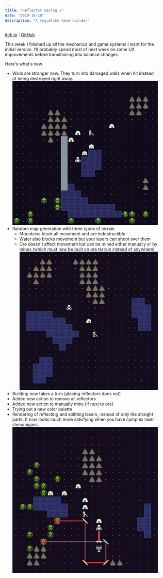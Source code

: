 ```yaml
---
title: "Reflector Devlog 2"
date: "2019-10-18"
description: "A roguelike base builder"
---
```


<a href="https://mscottmoore.itch.io/reflector" target="_blank">itch.io</a> | <a href="https://github.com/mscottmoore/reflector" target="_blank">GitHub</a>

This week I finished up all the mechanics and game systems I want for the initial version. I'll probably spend most of next week on some UX improvements before transitioning into balance changes.

Here's what's new:

- Walls are stronger now. They turn into damaged walls when hit instead of being destroyed right away.
  ![walls](./walls.gif)
- Random map generation with three types of terrain
  - Mountains block all movement and are indestructible
  - Water also blocks movement but your lasers can shoot over them
  - Ore doesn't affect movement but can be mined either manually or by mines (which must now be built on ore terrain instead of anywhere)
    ![map](./map.png)
- Building now takes a turn (placing reflectors does not)
- Added new action to remove all reflectors
- Added new action to manually mine (if next to ore)
- Trying out a new color palette
- Rendering of reflecting and splitting lasers, instead of only the straight parts. It now looks much more satisfying when you have complex laser shenanigans.
  ![lasers](./lasers.png)
